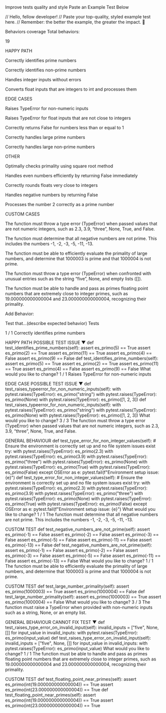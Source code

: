 Improve tests quality and style
Paste an Example Test Below

// Hello, fellow developer!
// Paste your top-quality, styled example test here.
// Remember: the better the example, the greater the impact. 🚀

Behaviors coverage
Total behaviors:

19

HAPPY PATH

Correctly identifies prime numbers

Correctly identifies non-prime numbers

Handles integer inputs without errors

Converts float inputs that are integers to int and processes them

EDGE CASES

Raises TypeError for non-numeric inputs

Raises TypeError for float inputs that are not close to integers

Correctly returns False for numbers less than or equal to 1

Correctly handles large prime numbers

Correctly handles large non-prime numbers

OTHER

Optimally checks primality using square root method

Handles even numbers efficiently by returning False immediately

Correctly rounds floats very close to integers

Handles negative numbers by returning False

Processes the number 2 correctly as a prime number

CUSTOM CASES

The function must throw a type error (TypeError) when passed values that are not numeric integers, such as 2.3, 3.9, “three”, None, True, and False.

The function must determine that all negative numbers are not prime. This includes the numbers -1, -2, -3, -5, -11, -13.

The function must be able to efficiently evaluate the primality of large numbers, and determine that 1000003 is prime and that 1000004 is not prime.

The function must throw a type error (TypeError) when confronted with unusual entries such as the string “five”, None, and empty lists ([]).

The function must be able to handle and pass as primes floating point numbers that are extremely close to integer primes, such as 19.000000000000004 and 23.000000000000004, recognizing their primality.

Add Behavior:

Test that...(describe expected behavior)
Tests

1 / 1
Correctly identifies prime numbers

HAPPY PATH
POSSIBLE TEST ISSUE
▼
def test_identifies_prime_numbers(self):
assert es_primo(5) == True
assert es_primo(2) == True
assert es_primo(11) == True
assert es_primo(4) == False
assert es_primo(9) == False
def test_identifies_prime_numbers(self):
assert es_primo(5) == True
assert es_primo(2) == True
assert es_primo(11) == True
assert es_primo(4) == False
assert es_primo(9) == False
What would you like to change?
1 / 1
Raises TypeError for non-numeric inputs

EDGE CASE
POSSIBLE TEST ISSUE
▼
def test_raises_typeerror_for_non_numeric_inputs(self):
with pytest.raises(TypeError):
es_primo("string")
with pytest.raises(TypeError):
es_primo(None)
with pytest.raises(TypeError):
es_primo([1, 2, 3])
def test_raises_typeerror_for_non_numeric_inputs(self):
with pytest.raises(TypeError):
es_primo("string")
with pytest.raises(TypeError):
es_primo(None)
with pytest.raises(TypeError):
es_primo([1, 2, 3])
What would you like to change?
3 / 3
The function must throw a type error (TypeError) when passed values that are not numeric integers, such as 2.3, 3.9, “three”, None, True, and False.

GENERAL BEHAVIOUR
def test_type_error_for_non_integer_values(self): # Ensure the environment is correctly set up and no file system issues exist
try:
with pytest.raises(TypeError):
es_primo(2.3)
with pytest.raises(TypeError):
es_primo(3.9)
with pytest.raises(TypeError):
es_primo("three")
with pytest.raises(TypeError):
es_primo(None)
with pytest.raises(TypeError):
es_primo(True)
with pytest.raises(TypeError):
es_primo(False)
except OSError as e:
pytest.fail(f"Environment setup issue: {e}")
def test_type_error_for_non_integer_values(self): # Ensure the environment is correctly set up and no file system issues exist
try:
with pytest.raises(TypeError):
es_primo(2.3)
with pytest.raises(TypeError):
es_primo(3.9)
with pytest.raises(TypeError):
es_primo("three")
with pytest.raises(TypeError):
es_primo(None)
with pytest.raises(TypeError):
es_primo(True)
with pytest.raises(TypeError):
es_primo(False)
except OSError as e:
pytest.fail(f"Environment setup issue: {e}")
What would you like to change?
1 / 1
The function must determine that all negative numbers are not prime. This includes the numbers -1, -2, -3, -5, -11, -13.

CUSTOM TEST
def test_negative_numbers_are_not_prime(self):
assert es_primo(-1) == False
assert es_primo(-2) == False
assert es_primo(-3) == False
assert es_primo(-5) == False
assert es_primo(-11) == False
assert es_primo(-13) == False
def test_negative_numbers_are_not_prime(self):
assert es_primo(-1) == False
assert es_primo(-2) == False
assert es_primo(-3) == False
assert es_primo(-5) == False
assert es_primo(-11) == False
assert es_primo(-13) == False
What would you like to change?
1 / 1
The function must be able to efficiently evaluate the primality of large numbers, and determine that 1000003 is prime and that 1000004 is not prime.

CUSTOM TEST
def test_large_number_primality(self):
assert es_primo(1000003) == True
assert es_primo(1000004) == False
def test_large_number_primality(self):
assert es_primo(1000003) == True
assert es_primo(1000004) == False
What would you like to change?
3 / 3
The function must raise a TypeError when provided with non-numeric inputs such as a string, None, or an empty list.

GENERAL BEHAVIOUR
CANNOT FIX TEST
▼
def test_raises_type_error_on_invalid_input(self):
invalid_inputs = ["five", None, []]
for input_value in invalid_inputs:
with pytest.raises(TypeError):
es_primo(input_value)
def test_raises_type_error_on_invalid_input(self):
invalid_inputs = ["five", None, []]
for input_value in invalid_inputs:
with pytest.raises(TypeError):
es_primo(input_value)
What would you like to change?
1 / 1
The function must be able to handle and pass as primes floating point numbers that are extremely close to integer primes, such as 19.000000000000004 and 23.000000000000004, recognizing their primality.

CUSTOM TEST
def test_floating_point_near_primes(self):
assert es_primo(int(19.000000000000004)) == True
assert es_primo(int(23.000000000000004)) == True
def test_floating_point_near_primes(self):
assert es_primo(int(19.000000000000004)) == True
assert es_primo(int(23.000000000000004)) == True
